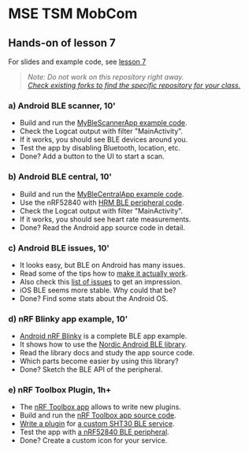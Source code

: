 # MSE TSM MobCom
## Hands-on of lesson 7
For slides and example code, see [lesson 7](../../../mse-tsm-mobcom/blob/master/07/README.md)

> *Note: Do not work on this repository right away.*<br/>
> *[Check existing forks to find the specific repository for your class.](../../network/members)*

### a) Android BLE scanner, 10'
* Build and run the [MyBleScannerApp example code](https://github.com/tamberg/mse-tsm-mobcom/tree/master/07/Android/MyBleScannerApp).
* Check the Logcat output with filter "MainActivity".
* If it works, you should see BLE devices around you.
* Test the app by disabling Bluetooth, location, etc.
* Done? Add a button to the UI to start a scan. 

### b) Android BLE central, 10'
* Build and run the [MyBleCentralApp example code](https://github.com/tamberg/mse-tsm-mobcom/tree/master/07/Android/MyBleCentralApp).
* Use the nRF52840 with [HRM BLE peripheral code](https://github.com/tamberg/mse-tsm-mobcom/blob/master/06/Arduino/nRF52840Sense_HrmBlePeripheral/nRF52840Sense_HrmBlePeripheral.ino).
* Check the Logcat output with filter "MainActivity".
* If it works, you should see heart rate measurements.
* Done? Read the Android app source code in detail.

### c) Android BLE issues, 10'
* It looks easy, but BLE on Android has many issues.
* Read some of the tips how to [make it actually work](https://punchthrough.com/android-ble-development-tips/).
* Also check this [list of issues](https://github.com/iDevicesInc/SweetBlue/wiki/Android-BLE-Issues) to get an impression.
* iOS BLE seems more stable. Why could that be?
* Done? Find some stats about the Android OS.

### d) nRF Blinky app example, 10'
* [Android nRF Blinky](https://github.com/NordicSemiconductor/Android-nRF-Blinky) is a complete BLE app example.
* It shows how to use the [Nordic Android BLE library](https://github.com/NordicSemiconductor/Android-BLE-Library/).
* Read the library docs and study the app source code.
* Which parts become easier by using this library?
* Done? Sketch the BLE API of the peripheral.

### e) nRF Toolbox Plugin, 1h+
* The [nRF Toolbox app](https://www.nordicsemi.com/Software-and-Tools/Development-Tools/nRF-Toolbox) allows to write new plugins.
* Build and run the [nRF Toolbox app source code](https://github.com/NordicSemiconductor/Android-nRF-Toolbox).
* [Write a plugin](https://github.com/NordicSemiconductor/Android-nRF-Toolbox/tree/master/app/src/main/java/no/nordicsemi/android/nrftoolbox/template) for [a custom SHT30 BLE service](https://github.com/tamberg/mse-tsm-mobcom/blob/master/06/Arduino/nRF52840Sense_HygrometerBlePeripheral/nRF52840Sense_HygrometerBlePeripheral.ino#L17-L19).
* Test the app with [a nRF52840 BLE peripheral](https://github.com/tamberg/mse-tsm-mobcom/blob/master/06/Arduino/nRF52840Sense_HygrometerBlePeripheral/nRF52840Sense_HygrometerBlePeripheral.ino).
* Done? Create a custom icon for your service.
